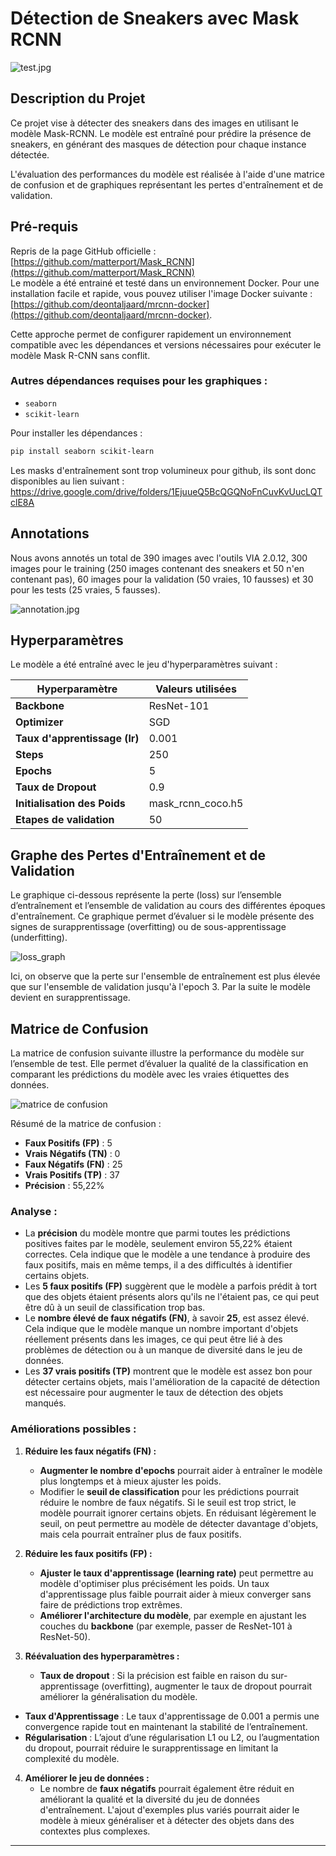 # Détection de Sneakers avec Mask RCNN 

![test.jpg](assets/test.jpg)

## Description du Projet
Ce projet vise à détecter des sneakers dans des images en utilisant le modèle Mask-RCNN. Le modèle est entraîné pour prédire la présence de sneakers, en générant des masques de détection pour chaque instance détectée.

L'évaluation des performances du modèle est réalisée à l'aide d'une matrice de confusion et de graphiques représentant les pertes d'entraînement et de validation.

## Pré-requis

Repris de la page GitHub officielle : [https://github.com/matterport/Mask_RCNN](https://github.com/matterport/Mask_RCNN)  
Le modèle a été entrainé et testé dans un environnement Docker. Pour une installation facile et rapide, vous pouvez utiliser l'image Docker suivante : [https://github.com/deontaljaard/mrcnn-docker](https://github.com/deontaljaard/mrcnn-docker).

Cette approche permet de configurer rapidement un environnement compatible avec les dépendances et versions nécessaires pour exécuter le modèle Mask R-CNN sans conflit.


### Autres dépendances requises pour les graphiques :
- `seaborn`  
- `scikit-learn`  

Pour installer les dépendances :
```bash
pip install seaborn scikit-learn
```

Les masks d'entraînement sont trop volumineux pour github, ils sont donc disponibles au lien suivant : https://drive.google.com/drive/folders/1EjuueQ5BcQGQNoFnCuvKvUucLQTclE8A

## Annotations 

Nous avons annotés un total de 390 images avec l'outils VIA 2.0.12, 300 images pour le training (250 images contenant des sneakers et 50 n'en contenant pas), 60 images pour la validation (50 vraies, 10 fausses) et 30 pour les tests (25 vraies, 5 fausses). 

![annotation.jpg](assets/annotation.jpg)

## Hyperparamètres

Le modèle a été entraîné avec le jeu d'hyperparamètres suivant :

| Hyperparamètre          | Valeurs utilisées                         |
|-------------------------|-------------------------------------------|
| **Backbone**                       | ResNet-101                     |
| **Optimizer**                      | SGD                            |
| **Taux d'apprentissage (lr)**  | 0.001                              |
| **Steps**              | 250                                      |
| **Epochs**              | 5                                      |
| **Taux de Dropout**        | 0.9                                   |
| **Initialisation des Poids** | mask_rcnn_coco.h5                     |
| **Etapes de validation**               | 50                                        |

## Graphe des Pertes d'Entraînement et de Validation

Le graphique ci-dessous représente la perte (loss) sur l’ensemble d’entraînement et l’ensemble de validation au cours des différentes époques d'entraînement. Ce graphique permet d’évaluer si le modèle présente des signes de surapprentissage (overfitting) ou de sous-apprentissage (underfitting).

![loss_graph](assets/loss_graph.png)

Ici, on observe que la perte sur l'ensemble de entraînement est plus élevée que sur l'ensemble de validation jusqu'à l'epoch 3. Par la suite le modèle devient en surapprentissage.

## Matrice de Confusion

La matrice de confusion suivante illustre la performance du modèle sur l’ensemble de test. Elle permet d’évaluer la qualité de la classification en comparant les prédictions du modèle avec les vraies étiquettes des données.

![matrice de confusion](assets/confusion_matrix.png)

Résumé de la matrice de confusion :
- **Faux Positifs (FP)** : 5
- **Vrais Négatifs (TN)** : 0
- **Faux Négatifs (FN)** : 25
- **Vrais Positifs (TP)** : 37
- **Précision** : 55,22%

### Analyse :
- La **précision** du modèle montre que parmi toutes les prédictions positives faites par le modèle, seulement environ 55,22% étaient correctes. Cela indique que le modèle a une tendance à produire des faux positifs, mais en même temps, il a des difficultés à identifier certains objets.
- Les **5 faux positifs (FP)** suggèrent que le modèle a parfois prédit à tort que des objets étaient présents alors qu'ils ne l'étaient pas, ce qui peut être dû à un seuil de classification trop bas.
- Le **nombre élevé de faux négatifs (FN)**, à savoir **25**, est assez élevé. Cela indique que le modèle manque un nombre important d'objets réellement présents dans les images, ce qui peut être lié à des problèmes de détection ou à un manque de diversité dans le jeu de données.
- Les **37 vrais positifs (TP)** montrent que le modèle est assez bon pour détecter certains objets, mais l'amélioration de la capacité de détection est nécessaire pour augmenter le taux de détection des objets manqués.

### Améliorations possibles :
1. **Réduire les faux négatifs (FN) :**
   - **Augmenter le nombre d'epochs** pourrait aider à entraîner le modèle plus longtemps et à mieux ajuster les poids.
   - Modifier le **seuil de classification** pour les prédictions pourrait réduire le nombre de faux négatifs. Si le seuil est trop strict, le modèle pourrait ignorer certains objets. En réduisant légèrement le seuil, on peut permettre au modèle de détecter davantage d'objets, mais cela pourrait entraîner plus de faux positifs.
   
2. **Réduire les faux positifs (FP) :**
   - **Ajuster le taux d'apprentissage (learning rate)** peut permettre au modèle d'optimiser plus précisément les poids. Un taux d'apprentissage plus faible pourrait aider à mieux converger sans faire de prédictions trop extrêmes.
   - **Améliorer l'architecture du modèle**, par exemple en ajustant les couches du **backbone** (par exemple, passer de ResNet-101 à ResNet-50).

3. **Réévaluation des hyperparamètres :**
   - **Taux de dropout** : Si la précision est faible en raison du sur-apprentissage (overfitting), augmenter le taux de dropout pourrait améliorer la généralisation du modèle.
  - **Taux d'Apprentissage** : Le taux d'apprentissage de 0.001 a permis une convergence rapide tout en maintenant la stabilité de l’entraînement.
  - **Régularisation** : L’ajout d’une régularisation L1 ou L2, ou l’augmentation du dropout, pourrait réduire le surapprentissage en limitant la complexité du modèle.

4. **Améliorer le jeu de données :**
   - Le nombre de **faux négatifs** pourrait également être réduit en améliorant la qualité et la diversité du jeu de données d'entraînement. L'ajout d'exemples plus variés pourrait aider le modèle à mieux généraliser et à détecter des objets dans des contextes plus complexes.

--- 

